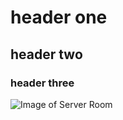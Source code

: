 # header one 
## header two
### header three

![Image of Server Room](https://media.istockphoto.com/id/1334003868/photo/shot-of-a-young-woman-using-a-laptop-in-a-server-room.jpg?s=1024x1024&w=is&k=20&c=aaryzVtKPCwiQRx78lV6rbEmypsxl5N0IwUFIB3TdgY=)

